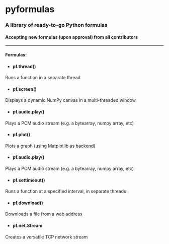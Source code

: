 # pyformulas
### A library of ready-to-go Python formulas
#### Accepting new formulas (upon approval) from all contributors
------
#### Formulas:

* #### pf.thread()
Runs a function in a separate thread

* #### pf.screen()
Displays a dynamic NumPy canvas in a multi-threaded window

* #### pf.audio.play()
Plays a PCM audio stream (e.g. a bytearray, numpy array, etc)

* #### pf.plot()
Plots a graph (using Matplotlib as backend)

* #### pf.audio.play()
Plays a PCM audio stream (e.g. a bytearray, numpy array, etc)

* #### pf.settimeout()
Runs a function at a specified interval, in separate threads

* #### pf.download()
Downloads a file from a web address

* #### pf.net.Stream
Creates a versatile TCP network stream
